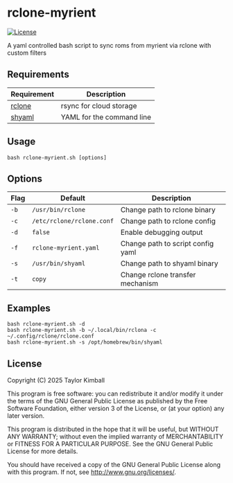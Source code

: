 # rclone-myrient

[![License](https://img.shields.io/badge/license-GPLv3-brightgreen.svg?style=flat)](COPYING)

A yaml controlled bash script to sync roms from myrient via rclone with custom filters

## Requirements

| Requirement                                | Description               |
| ------------------------------------------ | ------------------------- |
| [rclone](https://github.com/rclone/rclone) | rsync for cloud storage   |
| [shyaml](https://github.com/0k/shyaml)     | YAML for the command line |

## Usage

    bash rclone-myrient.sh [options]

## Options

| Flag | Default                   | Description                         |
| ---- | ------------------------- | ----------------------------------- |
| `-b` | `/usr/bin/rclone`         | Change path to rclone binary        |
| `-c` | `/etc/rclone/rclone.conf` | Change path to rclone config        |
| `-d` | `false`                   | Enable debugging output             |
| `-f` | `rclone-myrient.yaml`     | Change path to script config yaml   |
| `-s` | `/usr/bin/shyaml`         | Change path to shyaml binary        |
| `-t` | `copy`                    | Change rclone transfer mechanism    |

## Examples

    bash rclone-myrient.sh -d
    bash rclone-myrient.sh -b ~/.local/bin/rclona -c ~/.config/rclone/rclone.conf
    bash rclone-myrient.sh -s /opt/homebrew/bin/shyaml

## License

Copyright (C) 2025 Taylor Kimball

This program is free software: you can redistribute it and/or modify
it under the terms of the GNU General Public License as published by
the Free Software Foundation, either version 3 of the License, or
(at your option) any later version.

This program is distributed in the hope that it will be useful,
but WITHOUT ANY WARRANTY; without even the implied warranty of
MERCHANTABILITY or FITNESS FOR A PARTICULAR PURPOSE. See the
GNU General Public License for more details.

You should have received a copy of the GNU General Public License
along with this program. If not, see <http://www.gnu.org/licenses/>.
